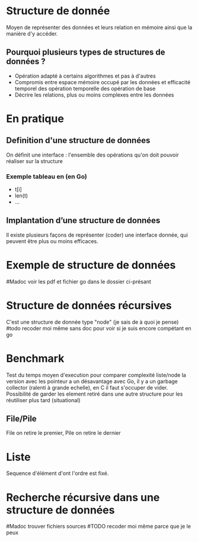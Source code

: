 # Structure de donnée
Moyen de représenter des données et leurs relation en mémoire ainsi que la manière d'y accéder.
## Pourquoi plusieurs types de structures de données ?
- Opération adapté à certains algorithmes et pas à d'autres
- Compromis entre espace mémoire occupé par les données et efficacité temporel des opération temporelle des opération de base
- Décrire les relations, plus ou moins complexes entre les données
# En pratique
## Definition d'une structure de données
On définit une interface : l'ensemble des opérations qu'on doit pouvoir réaliser sur la structure
### Exemple tableau en (en Go)
- t\[i]
- len(t)
- ...
## Implantation d’une structure de données 
Il existe plusieurs façons de représenter (coder) une interface donnée, qui peuvent être plus ou moins efficaces.
# Exemple de structure de données
#Madoc voir les pdf et fichier go dans le dossier ci-présant
# Structure de données récursives
C'est une structure de donnée type "node" (je sais de à quoi je pense)
#todo recoder moi même sans doc pour voir si je suis encore compétant en go
# Benchmark
Test du temps moyen d'execution pour comparer complexité liste/node
la version avec les pointeur a un désavantage avec Go, il y a un garbage collector (ralenti à grande echelle), en C il faut s'occuper de vider. Possibilité de garder les element retiré dans une autre structure pour les réutiliser plus tard (situational)
## File/Pile
File on retire le premier, Pile on retire le dernier
# Liste
Sequence d'élément d'ont l'ordre est fixé.
# Recherche récursive dans une structure de données
#Madoc trouver fichiers sources
#TODO recoder moi même parce que je le peux